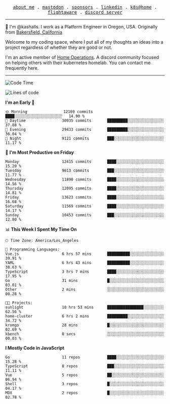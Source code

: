 <p align="center">
  <samp>
    <a href="https://jordanjones.org/">about me</a> .
    <a rel="me" href="https://mastodon.social/@kashall">mastodon</a> .
    <a href="https://github.com/sponsors/kashalls">sponsors</a> .
    <a href="https://linkedin.com/in/jordpjones">linkedin</a> .
    <a href="https://github.com/kashalls/home-cluster">k8s@home</a> .
    <a href="https://flightaware.com/adsb/stats/user/kashalls">flightaware</a> .
    <a href="https://discord.gg/V2WrCfqba9">discord server</a>
  </samp>
</p>

----------------------------------------------------------------

:wave: I'm @kashalls. I work as a Platform Engineer in Oregon, USA. Originally from [Bakersfield, California](https://maps.app.goo.gl/QQMtywTWghpXB6Tu6)

Welcome to my coding space, where I put all of my thoughts an ideas into a project regardless of whether they are good or not.

I'm an active member of [Home Operations](https://discord.gg/home-operations). A discord community focused on helping others with their kubernetes homelab. You can contact me frequently here.

----------------------------------------------------------------
<!--START_SECTION:waka-->
![Code Time](http://img.shields.io/badge/Code%20Time-2%2C479%20hrs%2021%20mins-blue)

![Lines of code](https://img.shields.io/badge/From%20Hello%20World%20I%27ve%20Written-12.4%20million%20lines%20of%20code-blue)

**I'm an Early 🐤** 

```text
🌞 Morning                12169 commits       ████░░░░░░░░░░░░░░░░░░░░░   14.90 % 
🌆 Daytime                30935 commits       █████████░░░░░░░░░░░░░░░░   37.88 % 
🌃 Evening                29433 commits       █████████░░░░░░░░░░░░░░░░   36.04 % 
🌙 Night                  9121 commits        ███░░░░░░░░░░░░░░░░░░░░░░   11.17 % 
```
📅 **I'm Most Productive on Friday** 

```text
Monday                   12415 commits       ████░░░░░░░░░░░░░░░░░░░░░   15.20 % 
Tuesday                  9613 commits        ███░░░░░░░░░░░░░░░░░░░░░░   11.77 % 
Wednesday                11890 commits       ████░░░░░░░░░░░░░░░░░░░░░   14.56 % 
Thursday                 12095 commits       ████░░░░░░░░░░░░░░░░░░░░░   14.81 % 
Friday                   13623 commits       ████░░░░░░░░░░░░░░░░░░░░░   16.68 % 
Saturday                 11569 commits       ████░░░░░░░░░░░░░░░░░░░░░   14.17 % 
Sunday                   10453 commits       ███░░░░░░░░░░░░░░░░░░░░░░   12.80 % 
```


📊 **This Week I Spent My Time On** 

```text
🕑︎ Time Zone: America/Los_Angeles

💬 Programming Languages: 
Vue.js                   6 hrs 57 mins       ██████████░░░░░░░░░░░░░░░   39.91 % 
YAML                     6 hrs 43 mins       ██████████░░░░░░░░░░░░░░░   38.63 % 
TypeScript               3 hrs 7 mins        ████░░░░░░░░░░░░░░░░░░░░░   17.95 % 
Go                       31 mins             █░░░░░░░░░░░░░░░░░░░░░░░░   03.01 % 
Other                    2 mins              ░░░░░░░░░░░░░░░░░░░░░░░░░   00.28 % 

🐱‍💻 Projects: 
sunlight                 10 hrs 53 mins      ████████████████░░░░░░░░░   62.56 % 
home-cluster             6 hrs 2 mins        █████████░░░░░░░░░░░░░░░░   34.72 % 
kromgo                   28 mins             █░░░░░░░░░░░░░░░░░░░░░░░░   02.69 % 
kbench                   0 secs              ░░░░░░░░░░░░░░░░░░░░░░░░░   00.03 % 
```

**I Mostly Code in JavaScript** 

```text
Go                       11 repos            ████░░░░░░░░░░░░░░░░░░░░░   15.28 % 
TypeScript               8 repos             ███░░░░░░░░░░░░░░░░░░░░░░   11.11 % 
Vue                      5 repos             ██░░░░░░░░░░░░░░░░░░░░░░░   06.94 % 
Shell                    3 repos             █░░░░░░░░░░░░░░░░░░░░░░░░   04.17 % 
MDX                      2 repos             █░░░░░░░░░░░░░░░░░░░░░░░░   02.78 % 
```




<!--END_SECTION:waka-->
